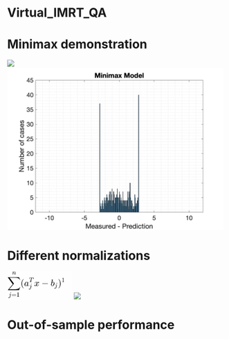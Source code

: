 # Virtual_IMRT_QA

<h1>Minimax demonstration</h1>
<img src="figures/LS_model_1`.tif" width="500" /> <img src="figures/MM_model_1.tif" width="500" />


<h1>Different normalizations</h1>
<img src="figures/normalization_eq.gif" width="150" />
<img src="figures/normalization_results_2.gif" width="500" />

<h1>Out-of-sample performance</h1>
